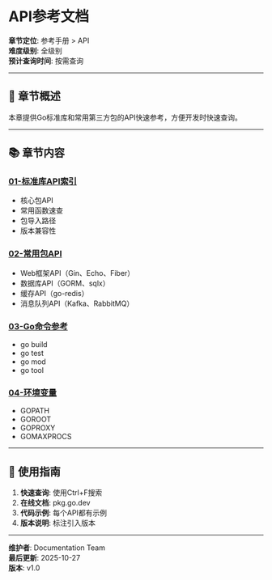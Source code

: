 # API参考文档

**章节定位**: 参考手册 > API  
**难度级别**: 全级别  
**预计查询时间**: 按需查询

---

## 📖 章节概述

本章提供Go标准库和常用第三方包的API快速参考，方便开发时快速查询。

---

## 📚 章节内容

### [01-标准库API索引](./01-标准库API索引.md)
- 核心包API
- 常用函数速查
- 包导入路径
- 版本兼容性

### [02-常用包API](./02-常用包API.md)
- Web框架API（Gin、Echo、Fiber）
- 数据库API（GORM、sqlx）
- 缓存API（go-redis）
- 消息队列API（Kafka、RabbitMQ）

### [03-Go命令参考](./03-Go命令参考.md)
- go build
- go test
- go mod
- go tool

### [04-环境变量](./04-环境变量.md)
- GOPATH
- GOROOT
- GOPROXY
- GOMAXPROCS

---

## 🎯 使用指南

1. **快速查询**: 使用Ctrl+F搜索
2. **在线文档**: pkg.go.dev
3. **代码示例**: 每个API都有示例
4. **版本说明**: 标注引入版本

---

**维护者**: Documentation Team  
**最后更新**: 2025-10-27  
**版本**: v1.0

